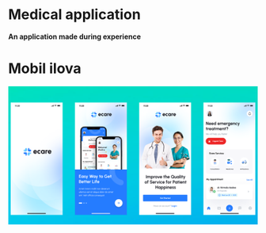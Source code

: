   # Medical application
  
**An application made during experience**

# Mobil ilova
![UI!](https://github.com/GR-Diyor/med_app/blob/main/assets/readme/UI.png)


